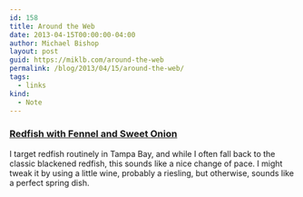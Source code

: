 ```yaml
---
id: 158
title: Around the Web
date: 2013-04-15T00:00:00-04:00
author: Michael Bishop
layout: post
guid: https://miklb.com/around-the-web
permalink: /blog/2013/04/15/around-the-web/
tags:
  - links
kind:
  - Note
---
```

<h3 id="redfish-with-fennel-and-sweet-onionhttpwwwnolacomfoodindexssf201304redfishwithfennelandsweethtml"><a href="http://www.nola.com/food/index.ssf/2013/04/redfish_with_fennel_and_sweet.html">Redfish with Fennel and Sweet Onion</a></h3>
<p>I target redfish routinely in Tampa Bay, and while I often fall back to the classic blackened redfish, this sounds like a nice change of pace. I might tweak it by using a little wine, probably a riesling, but otherwise, sounds like a perfect spring dish.</p>